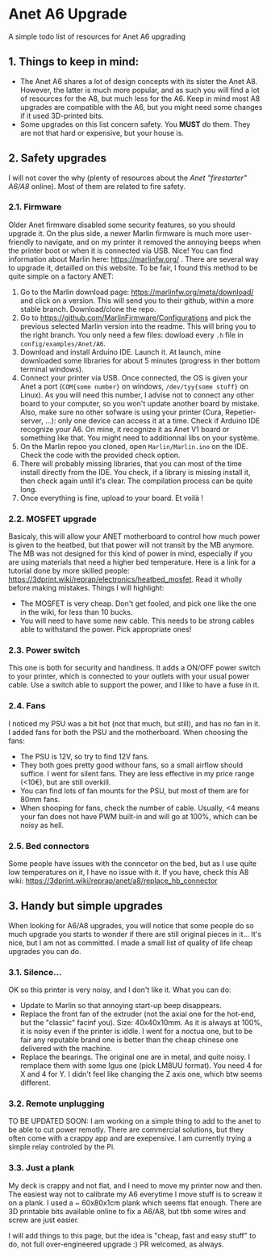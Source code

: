 # Anet A6 Upgrade
A simple todo list of resources for Anet A6 upgrading

## 1. Things to keep in mind:

- The Anet A6 shares a lot of design concepts with its sister the Anet A8. However, the latter is much more popular, and as such you will find a lot of resources for the A8, but much less for the A6. Keep in mind most A8 upgrades are compatible with the A6, but you might need some changes if it used 3D-printed bits.
- Some upgrades on this list concern safety. You **MUST** do them. They are not that hard or expensive, but your house is.

## 2. Safety upgrades

I will not cover the why (plenty of resources about the *Anet "firestarter" A6/A8* online). Most of them are related to fire safety.

### 2.1. Firmware

Older Anet firmware disabled some security features, so you should upgrade it. On the plus side, a newer Marlin firmware is much more user-friendly to navigate, and on my printer it removed the annoying beeps when the printer boot or when it is connected via USB. Nice! You can find information about Marlin here: https://marlinfw.org/ .
There are several way to upgrade it, detailled on this website. To be fair, I found this method to be quite simple on a factory ANET:

1. Go to the Marlin download page: https://marlinfw.org/meta/download/ and click on a version. This will send you to their github, within a more stable branch. Download/clone the repo.
3. Go to https://github.com/MarlinFirmware/Configurations and pick the previous selected Marlin version into the readme. This will bring you to the right branch. You only need a few files: dowload every ```.h``` file in ```config/examples/Anet/A6```.
5. Download and install Arduino IDE. Launch it. At launch, mine downloaded some libraries for about 5 minutes (progress in ther bottom terminal windows).
6. Connect your printer via USB. Once connected, the OS is given your Anet a port (```COM{some number}``` on windows, ```/dev/tyy{some stuff}``` on Linux). As you will need this number, I advise not to connect any other board to your computer, so you won't update another board by mistake. Also, make sure no other sofware is using your printer (Cura, Repetier-server, ...): only one device can access it at a time. Check if Arduino IDE recognize your A6. On mine, it recognize it as Anet V1 board or something like that. You might need to additionnal libs on your système.
7. On the Marlin repoo you cloned, open ```Marlin/Marlin.ino``` on the IDE. Check the code with the provided check option.
8. There will probably missing libraries, that you can most of the time install directly from the IDE. You check, if a library is missing install it, then check again until it's clear. The compilation process can be quite long.
9. Once everything is fine, upload to your board. Et voilà !

### 2.2. MOSFET upgrade

Basicaly, this will allow your ANET motherboard to control how much power is given to the heatbed, but that power will not transit by the MB anymore. The MB was not designed for this kind of power in mind, especially if you are using materials that need a higher bed temperature.
Here is a link for a tutorial done by more skilled people: https://3dprint.wiki/reprap/electronics/heatbed_mosfet. Read it wholly before making mistakes. Things I will highlight:
- The MOSFET is very cheap. Don't get fooled, and pick one like the one in the wiki, for less than 10 bucks.
- You will need to have some new cable. This needs to be strong cables able to withstand the power. Pick appropriate ones!

### 2.3. Power switch

This one is both for security and handiness. It adds a ON/OFF power switch to your printer, which is connected to your outlets with your usual power cable. Use a switch able to support the power, and I like to have a fuse in it.

### 2.4. Fans

I noticed my PSU was a bit hot (not that much, but still), and has no fan in it. I added fans for both the PSU and the motherboard. When choosing the fans:
- The PSU is 12V, so try to find 12V fans.
- They both goes pretty good withour fans, so a small airflow should suffice. I went for silent fans. They are less effective in my price range (<10€), but are still overkill.
- You can find lots of fan mounts for the PSU, but most of them are for 80mm fans.
- When shooping for fans, check the number of cable. Usually, <4 means your fan does not have PWM built-in and will go at 100%, which can be noisy as hell.

### 2.5. Bed connectors

Some people have issues with the conncetor on the bed, but as I use quite low temperatures on it, I have no issue with it. If you have, check this A8 wiki: https://3dprint.wiki/reprap/anet/a8/replace_hb_connector


## 3. Handy but simple upgrades

When looking for A6/A8 upgrades, you will notice that some people do so much upgrade you starts to wonder if there are still original pieces in it... It's nice, but I am not as committed. I made a small list of quality of life cheap upgrades you can do.

### 3.1. Silence...

OK so this printer is very noisy, and I don't like it. What you can do:
- Update to Marlin so that annoying start-up beep disappears.
- Replace the front fan of the extruder (not the axial one for the hot-end, but the "classic" facinf you). Size: 40x40x10mm. As it is always at 100%, it is noisy even if the printer is iddle. I went for a noctua one, but to be fair any reputable brand one is better than the cheap chinese one delivered with the machine.
- Replace the bearings. The original one are in metal, and quite noisy. I remplace them with some Igus one (pick LM8UU format). You need 4 for X and 4 for Y. I didn't feel like changing the Z axis one, which btw seems different.

### 3.2. Remote unplugging

TO BE UPDATED SOON:
I am working on a simple thing to add to the anet to be able to cut power remotly. There are commercial solutions, but they often come with a crappy app and are exepensive. I am currently trying a simple relay controled by the Pi.

### 3.3. Just a plank

My deck is crappy and not flat, and I need to move my printer now and then. The easiest way not to calibrate my A6 everytime I move stuff is to screaw it on a plank. I used a ~ 60x80x1cm plank which seems flat enough. There are 3D printable bits available online to fix a A6/A8, but tbh some wires and screw are just easier.

I will add things to this page, but the idea is "cheap, fast and easy stuff" to do, not full over-engineered upgrade :) PR welcomed, as always.
